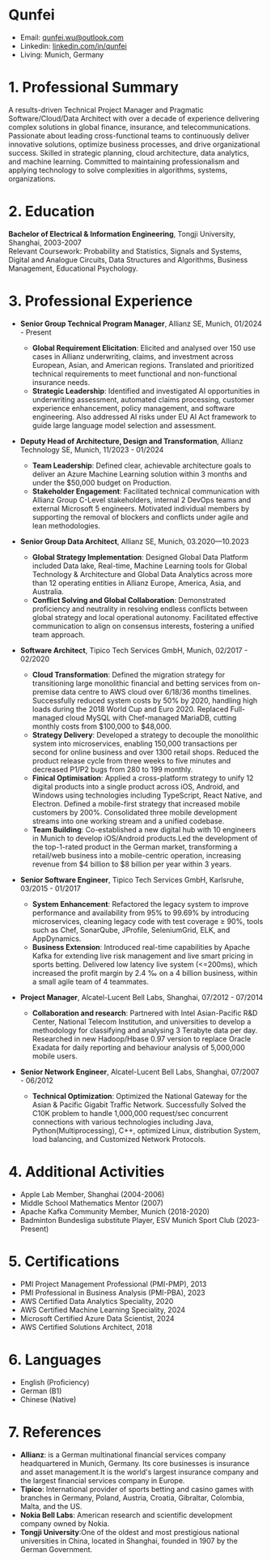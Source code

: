 # Qunfei 
- Email: qunfei.wu@outlook.com
- Linkedin: [linkedin.com/in/qunfei](https://linkedin.com/in/qunfei/)
- Living: Munich, Germany

# 1. Professional Summary
A results-driven Technical Project Manager and Pragmatic Software/Cloud/Data Architect with over a decade of experience delivering complex solutions in global finance, insurance, and telecommunications. Passionate about leading cross-functional teams to continuously deliver innovative solutions, optimize business processes, and drive organizational success. Skilled in strategic planning, cloud architecture, data analytics, and machine learning. Committed to maintaining professionalism and applying technology to solve complexities in algorithms, systems, organizations. 

# 2. Education
**Bachelor of Electrical & Information Engineering**, Tongji University, Shanghai, 2003-2007  
Relevant Coursework: Probability and Statistics, Signals and Systems, Digital and Analogue Circuits, Data Structures and Algorithms, Business Management, Educational Psychology. 

# 3. Professional Experience 
- **Senior Group Technical Program Manager**, Allianz SE, Munich, 01/2024 - Present
    - **Global Requirement Elicitation**: Elicited and analysed over 150 use cases in Allianz underwriting, claims, and investment across European, Asian, and American regions. Translated and prioritized technical requirements to meet functional and non-functional insurance needs.
    - **Strategic Leadership**: Identified and investigated AI opportunities in underwriting assessment, automated claims processing, customer experience enhancement, policy management, and software engineering. Also addressed AI risks under EU AI Act framework to guide large language model selection and assessment.

 - **Deputy Head of Architecture, Design and Transformation**, Allianz Technology SE, Munich, 11/2023 - 01/2024
    - **Team Leadership**: Defined clear, achievable architecture goals to deliver an Azure Machine Learning solution within 3 months and under the $50,000 budget on Production.
    - **Stakeholder Engagement**: Facilitated technical communication with Allianz Group C-Level stakeholders, internal 2 DevOps teams and external Microsoft 5 engineers. Motivated individual  members by supporting the removal of blockers and conflicts under agile and lean methodologies.

- **Senior Group Data Architect**, Allianz SE, Munich, 03.2020—10.2023 
    - **Global Strategy Implementation**:  Designed Global Data Platform included Data lake, Real-time, Machine Learning tools for Global Technology & Architecture and Global Data Analytics across more than 12 operating entities in Allianz Europe, America, Asia, and Australia.
    - **Conflict Solving and Global Collaboration**: Demonstrated proficiency and neutrality in resolving endless conflicts between global strategy and local operational autonomy. Facilitated effective communication to align on consensus interests, fostering a unified team approach.

- **Software Architect**, Tipico Tech Services GmbH, Munich, 02/2017 - 02/2020
    - **Cloud Transformation**: Defined the migration strategy for transitioning large monolithic financial and betting services from on-premise data centre to AWS cloud over 6/18/36 months timelines. Successfully reduced system costs by 50% by 2020, handling high loads during the 2018 World Cup and Euro 2020. Replaced Full-managed cloud MySQL with Chef-managed MariaDB, cutting monthly costs from $100,000 to $48,000.
    - **Strategy Delivery**: Developed a strategy to decouple the monolithic system into microservices, enabling 150,000 transactions per second for online business and over 1300 retail shops. Reduced the product release cycle from three weeks to five minutes and decreased P1/P2 bugs from 280 to 199 monthly. 
    - **Finical Optimisation**:  Applied a cross-platform strategy to unify 12 digital products into a single product across iOS, Android, and Windows using technologies including TypeScript, React Native, and Electron. Defined a mobile-first strategy that increased mobile customers by 200%. Consolidated three mobile development streams into one working stream and a unified codebase.
    - **Team Building**: Co-established a new digital hub with 10 engineers in Munich to develop iOS/Android products.Led the development of the top-1-rated product in the German market, transforming a retail/web business into a mobile-centric operation, increasing revenue from $4 billion to $8 billion per year within 3 years.

- **Senior Software Engineer**, Tipico Tech Services GmbH, Karlsruhe, 03/2015 - 01/2017
    - **System Enhancement**: Refactored the legacy system to improve performance and availability from 95% to 99.69% by introducing microservices, cleaning legacy code with test coverage ≥ 90%, tools such as Chef, SonarQube, JProfile, SeleniumGrid, ELK, and AppDynamics.
    - **Business Extension**: Introduced real-time capabilities by Apache Kafka for extending live risk management and live smart pricing in sports betting. Delivered low latency live system (<=200ms), which increased the profit margin by 2.4 ‰ on a 4 billion business, within a small agile team of 4 teammates.

- **Project Manager**, Alcatel-Lucent Bell Labs, Shanghai, 07/2012 - 07/2014
    - **Collaboration and research**: Partnered with Intel Asian-Pacific R&D Center, National Telecom Institution, and universities to develop a methodology for classifying and analysing 3 Terabyte data per day. Researched in new Hadoop/Hbase 0.97 version to replace Oracle Exadata for daily reporting and behaviour analysis of 5,000,000 mobile users.

-  **Senior Network Engineer**, Alcatel-Lucent Bell Labs, Shanghai, 07/2007 - 06/2012
    - **Technical Optimization**: Optimized the National Gateway for the Asian & Pacific Gigabit Traffic Network. Successfully Solved the C10K problem to handle 1,000,000 request/sec concurrent connections with various technologies including Java, Python(Multiprocessing), C++, optimized Linux, distribution System, load balancing, and Customized Network Protocols.

# 4. Additional Activities 
- Apple Lab Member, Shanghai (2004-2006)
- Middle School Mathematics Mentor (2007)
- Apache Kafka Community Member, Munich (2018-2020)
- Badminton Bundesliga substitute Player, ESV Munich Sport Club (2023-Present)

# 5. Certifications
- PMI Project Management Professional (PMI-PMP), 2013
- PMI Professional in Business Analysis (PMI-PBA), 2023
- AWS Certified Data Analytics Speciality, 2020
- AWS Certified Machine Learning Speciality, 2024
- Microsoft Certified Azure Data Scientist, 2024
- AWS Certified Solutions Architect, 2018
# 6. Languages
- English (Proficiency)
- German (B1)
- Chinese (Native)
# 7. References
- **Allianz**: is a German multinational financial services company headquartered in Munich, Germany. Its core businesses is insurance and asset management.It is the world's largest insurance company and the largest financial services company in Europe.
- **Tipico**: International provider of sports betting and casino games with branches in Germany, Poland, Austria, Croatia, Gibraltar, Colombia, Malta, and the US.
- **Nokia Bell Labs**: American research and scientific development company owned by Nokia.
- **Tongji University**:One of the oldest and most prestigious national universities in China, located in Shanghai, founded in 1907 by the German Government.
